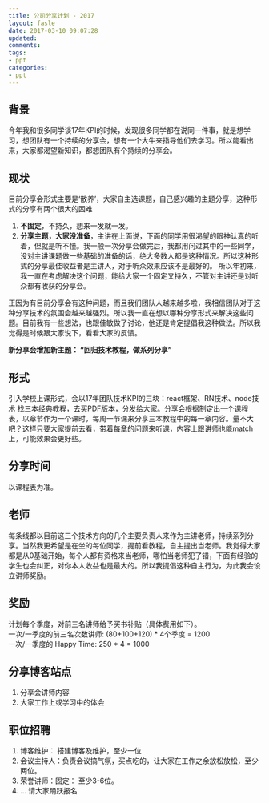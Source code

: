 ```yaml
---
title: 公司分享计划 - 2017
layout: fasle
date: 2017-03-10 09:07:28
updated:
comments:
tags: 
- ppt
categories: 
- ppt
---
```


## 背景

今年我和很多同学谈17年KPI的时候，发现很多同学都在说同一件事，就是想学习，想团队有一个持续的分享会，想有一个大牛来指导他们去学习。所以能看出来，大家都渴望新知识，都想团队有个持续的分享会。

## 现状

目前分享会形式主要是‘散养’，大家自主选课题，自己感兴趣的主题分享，这种形式的分享有两个很大的困难
1. **不固定**，不持久，想来一发就一发。
2. **分享主题，大家没准备**，主讲在上面说，下面的同学用很渴望的眼神认真的听着，但就是听不懂。我一般一次分享会做完后，我都用问过其中的一些同学，没对主讲课题做一些基础的准备的话，绝大多数人都是这种情况。所以这种形式的分享最佳收益者是主讲人，对于听众效果应该不是最好的。
所以年初来，我一直在考虑解决这个问题，能给大家一个固定又持久，不管对主讲还是对听众都有收获的分享会。

正因为有目前分享会有这种问题，而且我们团队人越来越多啦，我相信团队对于这种分享技术的氛围会越来越强烈。所以我一直在想以哪种分享形式来解决这些问题。目前我有一些想法，也跟佳敏做了讨论，他还是肯定提倡我这种做法。所以我觉得是时候跟大家说下，看看大家的反馈。

**新分享会增加新主题： “回归技术教程，做系列分享”**

## 形式

引入学校上课形式，会以17年团队技术KPI的三块：react框架、RN技术、node技术 找三本经典教程，去买PDF版本，分发给大家。分享会根据制定出一个课程表，以章节作为一个课时，每周一节课来分享三本教程中的每一章内容。量不大吧？这样只要大家提前去看，带着每章的问题来听课，内容上跟讲师也能match上，可能效果会更好些。

## 分享时间

以课程表为准。

## 老师

每条线都以目前这三个技术方向的几个主要负责人来作为主讲老师，持续系列分享。当然我更希望是在坐的每位同学，提前看教程，自主提出当老师。我觉得大家都是从0基础开始，每个人都有资格来当老师，哪怕当老师犯了错，下面有经验的学生也会纠正，对你本人收益也是最大的。所以我提倡这种自主行为，为此我会设立讲师奖励。

## 奖励

计划每个季度，对前三名讲师给予买书补贴（具体费用如下）。 <br>
一次/一季度的前三名次数讲师: (80+100+120) * 4个季度 = 1200 <br>
一次/一季度的 Happy Time: 250 * 4 = 1000 

## 分享博客站点

1. 分享会讲师内容  
2. 大家工作上或学习中的体会

## 职位招聘

1. 博客维护： 搭建博客及维护，至少一位 
2. 会议主持人：负责会议搞气氛，买点吃的，让大家在工作之余放松放松，至少两位。 
3. 荣誉讲师：固定： 至少3-6位。  
4. ... 
请大家踊跃报名 







